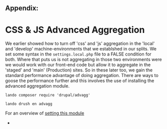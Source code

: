 
## Appendix:
# CSS & JS Advanced Aggregation 

We earlier showed how to turn off 'css' and 'js' aggregation in the 'local' and 'develop' machine-environments that we establshed in our splits.  We set some syntax in the `settings.local.php` file to a FALSE condition for both.  Where that puts us is not aggregating in those two environments were we would work with our front-end code but allow it to aggregate in the 'staged' and 'main' (Production) sites.  So in these later too, we gain the standard performance advantage of doing aggregation.  There are ways to goose the performance further and this involves the use of installing the advanced aggregation module.

`lando composer require 'drupal/advagg'`

`lando drush en advagg`

For an overview of [setting this module](https://www.volacci.com/drupal-seo-guide/advanced-cssjs-aggregation-module)


<ul class="pager"> <!--this is the style of the button-->
<li><a href="../cicd/envsettings.md#Disable-CSS-and-JS-Aggregation>Back to Summary</a></li> <!--This button takes me to the table of contents-->
</ul>

